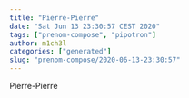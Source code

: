 ```yaml
---
title: "Pierre-Pierre"
date: "Sat Jun 13 23:30:57 CEST 2020"
tags: ["prenom-compose", "pipotron"]
author: m1ch3l
categories: ["generated"]
slug: "prenom-compose/2020-06-13-23:30:57"
---
```


Pierre-Pierre
